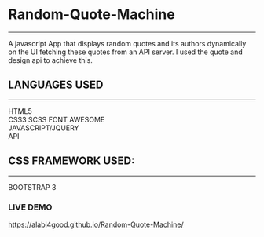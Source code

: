 # Random-Quote-Machine  
***
A javascript App that displays random quotes and its authors dynamically on the UI fetching these quotes from an API server. I used the quote and design api to achieve this. 


## LANGUAGES USED
***

HTML5  
CSS3
SCSS
FONT AWESOME  
JAVASCRIPT/JQUERY  
API 


## CSS FRAMEWORK USED:  
***
BOOTSTRAP 3 

### LIVE DEMO 
https://alabi4good.github.io/Random-Quote-Machine/ 
  
